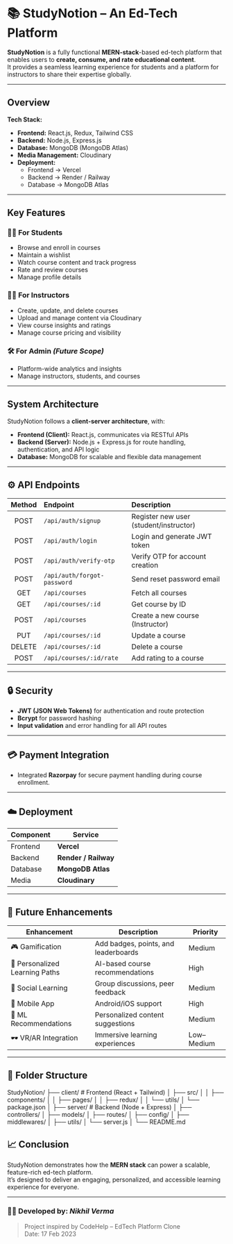 # 📚 StudyNotion – An Ed-Tech Platform  

**StudyNotion** is a fully functional **MERN-stack**-based ed-tech platform that enables users to **create, consume, and rate educational content**.  
It provides a seamless learning experience for students and a platform for instructors to share their expertise globally.  

---

##  Overview  

**Tech Stack:**  
- **Frontend:** React.js, Redux, Tailwind CSS  
- **Backend:** Node.js, Express.js  
- **Database:** MongoDB (MongoDB Atlas)  
- **Media Management:** Cloudinary  
- **Deployment:**  
  - Frontend → Vercel  
  - Backend → Render / Railway  
  - Database → MongoDB Atlas  

---

##  Key Features  

### 👨‍🎓 For Students
- Browse and enroll in courses  
- Maintain a wishlist  
- Watch course content and track progress  
- Rate and review courses  
- Manage profile details  

### 👨‍🏫 For Instructors
- Create, update, and delete courses  
- Upload and manage content via Cloudinary  
- View course insights and ratings  
- Manage course pricing and visibility  

### 🛠️ For Admin *(Future Scope)*
- Platform-wide analytics and insights  
- Manage instructors, students, and courses  

---

##  System Architecture  

StudyNotion follows a **client-server architecture**, with:  
- **Frontend (Client):** React.js, communicates via RESTful APIs  
- **Backend (Server):** Node.js + Express.js for route handling, authentication, and API logic  
- **Database:** MongoDB for scalable and flexible data management  


---

## ⚙️ API Endpoints  

| Method | Endpoint | Description |
|:------:|:----------|:-------------|
| POST | `/api/auth/signup` | Register new user (student/instructor) |
| POST | `/api/auth/login` | Login and generate JWT token |
| POST | `/api/auth/verify-otp` | Verify OTP for account creation |
| POST | `/api/auth/forgot-password` | Send reset password email |
| GET | `/api/courses` | Fetch all courses |
| GET | `/api/courses/:id` | Get course by ID |
| POST | `/api/courses` | Create a new course (Instructor) |
| PUT | `/api/courses/:id` | Update a course |
| DELETE | `/api/courses/:id` | Delete a course |
| POST | `/api/courses/:id/rate` | Add rating to a course |

---

## 🔒 Security  

- **JWT (JSON Web Tokens)** for authentication and route protection  
- **Bcrypt** for password hashing  
- **Input validation** and error handling for all API routes  

---

## 💳 Payment Integration  

- Integrated **Razorpay** for secure payment handling during course enrollment.  

---

## ☁️ Deployment  

| Component | Service |
|------------|----------|
| Frontend | **Vercel** |
| Backend | **Render / Railway** |
| Database | **MongoDB Atlas** |
| Media | **Cloudinary** |

---

## 🌱 Future Enhancements  

| Enhancement | Description | Priority |
|--------------|--------------|-----------|
| 🎮 Gamification | Add badges, points, and leaderboards | Medium |
| 🧭 Personalized Learning Paths | AI-based course recommendations | High |
| 💬 Social Learning | Group discussions, peer feedback | Medium |
| 📱 Mobile App | Android/iOS support | High |
| 🤖 ML Recommendations | Personalized content suggestions | Medium |
| 🕶️ VR/AR Integration | Immersive learning experiences | Low–Medium |

---

## 🧩 Folder Structure  

StudyNotion/
├── client/                # Frontend (React + Tailwind)
│   ├── src/
│   │   ├── components/
│   │   ├── pages/
│   │   ├── redux/
│   │   └── utils/
│   └── package.json
│
├── server/                # Backend (Node + Express)
│   ├── controllers/
│   ├── models/
│   ├── routes/
│   ├── config/
│   ├── middlewares/
│   ├── utils/
│   └── server.js
│
└── README.md
 


## 📈 Conclusion  

StudyNotion demonstrates how the **MERN stack** can power a scalable, feature-rich ed-tech platform.  
It’s designed to deliver an engaging, personalized, and accessible learning experience for everyone.  

---

### 👨‍💻 Developed by: *Nikhil Verma*  
> Project inspired by CodeHelp – EdTech Platform Clone  
> Date: 17 Feb 2023  